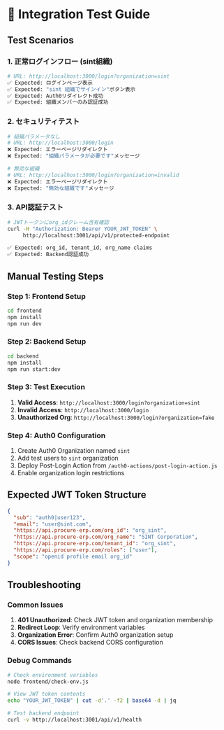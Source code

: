 # 🧪 **Integration Test Guide**

## **Test Scenarios**

### **1. 正常ログインフロー (sint組織)**
```bash
# URL: http://localhost:3000/login?organization=sint
✅ Expected: ログインページ表示
✅ Expected: "sint 組織でサインイン"ボタン表示
✅ Expected: Auth0リダイレクト成功
✅ Expected: 組織メンバーのみ認証成功
```

### **2. セキュリティテスト**
```bash
# 組織パラメータなし
# URL: http://localhost:3000/login
❌ Expected: エラーページリダイレクト
❌ Expected: "組織パラメータが必要です"メッセージ

# 無効な組織
# URL: http://localhost:3000/login?organization=invalid
❌ Expected: エラーページリダイレクト  
❌ Expected: "無効な組織です"メッセージ
```

### **3. API認証テスト**
```bash
# JWTトークンにorg_idクレーム含有確認
curl -H "Authorization: Bearer YOUR_JWT_TOKEN" \
     http://localhost:3001/api/v1/protected-endpoint

✅ Expected: org_id, tenant_id, org_name claims
✅ Expected: Backend認証成功
```

## **Manual Testing Steps**

### **Step 1: Frontend Setup**
```bash
cd frontend
npm install
npm run dev
```

### **Step 2: Backend Setup**
```bash
cd backend
npm install
npm run start:dev
```

### **Step 3: Test Execution**
1. **Valid Access**: `http://localhost:3000/login?organization=sint`
2. **Invalid Access**: `http://localhost:3000/login`
3. **Unauthorized Org**: `http://localhost:3000/login?organization=fake`

### **Step 4: Auth0 Configuration**
1. Create Auth0 Organization named `sint`
2. Add test users to `sint` organization
3. Deploy Post-Login Action from `/auth0-actions/post-login-action.js`
4. Enable organization login restrictions

## **Expected JWT Token Structure**

```json
{
  "sub": "auth0|user123",
  "email": "user@sint.com",
  "https://api.procure-erp.com/org_id": "org_sint",
  "https://api.procure-erp.com/org_name": "SINT Corporation",
  "https://api.procure-erp.com/tenant_id": "org_sint",
  "https://api.procure-erp.com/roles": ["user"],
  "scope": "openid profile email org_id"
}
```

## **Troubleshooting**

### **Common Issues**
1. **401 Unauthorized**: Check JWT token and organization membership
2. **Redirect Loop**: Verify environment variables
3. **Organization Error**: Confirm Auth0 organization setup
4. **CORS Issues**: Check backend CORS configuration

### **Debug Commands**
```bash
# Check environment variables
node frontend/check-env.js

# View JWT token contents  
echo "YOUR_JWT_TOKEN" | cut -d'.' -f2 | base64 -d | jq

# Test backend endpoint
curl -v http://localhost:3001/api/v1/health
```
